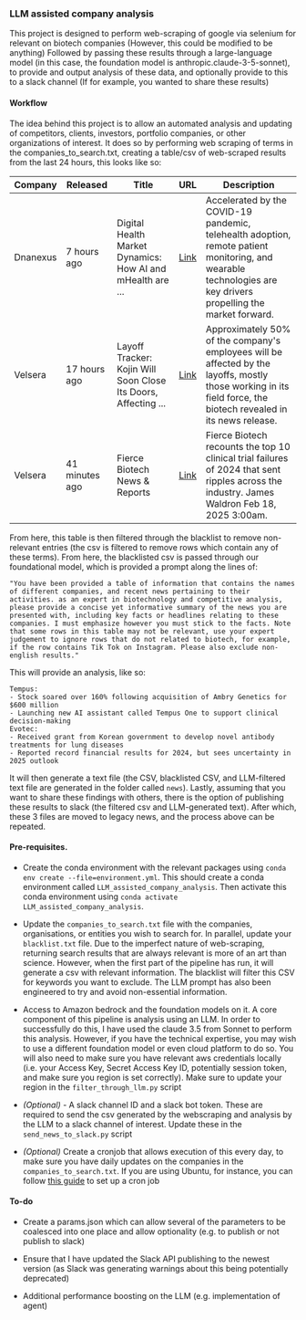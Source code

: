 ### LLM assisted company analysis

This project is designed to perform web-scraping of google via selenium for relevant on biotech companies (However, this could be modified to be anything) Followed by passing these results through a large-language model (in this case, the foundation model is anthropic.claude-3-5-sonnet), to provide and output analysis of these data, and optionally provide to this to a slack channel (If for example, you wanted to share these results)

#### Workflow

The idea behind this project is to allow an automated analysis and updating of competitors, clients, investors, portfolio companies, or other organizations of interest. It does so by performing web scraping of terms in the companies_to_search.txt, creating a table/csv of web-scraped results from the last 24 hours, this looks like so:

| Company  | Released      | Title                                               | URL                                                                 | Description |
|----------|-------------|-----------------------------------------------------|---------------------------------------------------------------------|-------------|
| Dnanexus | 7 hours ago  | Digital Health Market Dynamics: How AI and mHealth are ... | [Link](https://www.openpr.com/news/3873354/digital-health-market-dynamics-how-ai-and-mhealth-are-reshaping) | Accelerated by the COVID-19 pandemic, telehealth adoption, remote patient monitoring, and wearable technologies are key drivers propelling the market forward. |
| Velsera  | 17 hours ago | Layoff Tracker: Kojin Will Soon Close Its Doors, Affecting ... | [Link](https://www.biospace.com/biospace-layoff-tracker) | Approximately 50% of the company's employees will be affected by the layoffs, mostly those working in its field force, the biotech revealed in its news release. |
| Velsera  | 41 minutes ago | Fierce Biotech News & Reports | [Link](https://www.fiercebiotech.com/) | Fierce Biotech recounts the top 10 clinical trial failures of 2024 that sent ripples across the industry. James Waldron Feb 18, 2025 3:00am. |

From here, this table is then filtered through the blacklist to remove non-relevant entries (the csv is filtered to remove rows which contain any of these terms). From here, the blacklisted csv is passed through our foundational model, which is provided a prompt along the lines of: 

```
"You have been provided a table of information that contains the names of different companies, and recent news pertaining to their activities. as an expert in biotechnology and competitive analysis, please provide a concise yet informative summary of the news you are presented with, including key facts or headlines relating to these companies. I must emphasize however you must stick to the facts. Note that some rows in this table may not be relevant, use your expert judgement to ignore rows that do not related to biotech, for example, if the row contains Tik Tok on Instagram. Please also exclude non-english results."
```
This will provide an analysis, like so: 

```
Tempus:
- Stock soared over 160% following acquisition of Ambry Genetics for $600 million
- Launching new AI assistant called Tempus One to support clinical decision-making
Evotec:
- Received grant from Korean government to develop novel antibody treatments for lung diseases
- Reported record financial results for 2024, but sees uncertainty in 2025 outlook
```


It will then generate a text file (the CSV, blacklisted CSV, and LLM-filtered text file are generated in the folder called `news`). Lastly, assuming that you want to share these findings with others, there is the option of publishing these results to slack (the filtered csv and LLM-generated text). After which, these 3 files are moved to legacy news, and the process above can be repeated.

#### Pre-requisites.

- Create the conda environment with the relevant packages using `conda env create --file=environment.yml`. This should create a conda environment called `LLM_assisted_company_analysis`. Then activate this conda environment using `conda activate LLM_assisted_company_analysis`.
  &nbsp;

- Update the `companies_to_search.txt` file with the companies, organisations, or entities you wish to search for. In parallel, update your `blacklist.txt` file. Due to the imperfect nature of web-scraping, returning search results that are always relevant is more of an art than science. However, when the first part of the pipeline has run, it will generate a csv with relevant information. The blacklist will filter this CSV for keywords you want to exclude. The LLM prompt has also been engineered to try and avoid non-essential information.
  &nbsp;

- Access to Amazon bedrock and the foundation models on it. A core component of this pipeline is analysis using an LLM. In order to successfully do this, I have used the claude 3.5 from Sonnet to perform this analysis. However, if you have the technical expertise, you may wish to use a different foundation model or even cloud platform to do so. You will also need to make sure you have relevant aws credentials locally (i.e. your Access Key, Secret Access Key ID, potentially session token, and make sure you region is set correctly). Make sure to update your region in the `filter_through_llm.py` script
  &nbsp;

- _(Optional)_ - A slack channel ID and a slack bot token. These are required to send the csv generated by the webscraping and analysis by the LLM to a slack channel of interest. Update these in the `send_news_to_slack.py` script
  &nbsp;

- _(Optional)_ Create a cronjob that allows execution of this every day, to make sure you have daily updates on the companies in the `companies_to_search.txt`. If you are using Ubuntu, for instance, you can follow [this guide](https://askubuntu.com/questions/2368/how-do-i-set-up-a-cron-job) to set up a cron job
  &nbsp;


#### To-do 

- Create a params.json which can allow several of the parameters to be coalesced into one place and allow optionality (e.g. to publish or not publish to slack)

- Ensure that I have updated the Slack API publishing to the newest version (as Slack was generating warnings about this being potentially deprecated)

- Additional performance boosting on the LLM (e.g. implementation of agent)